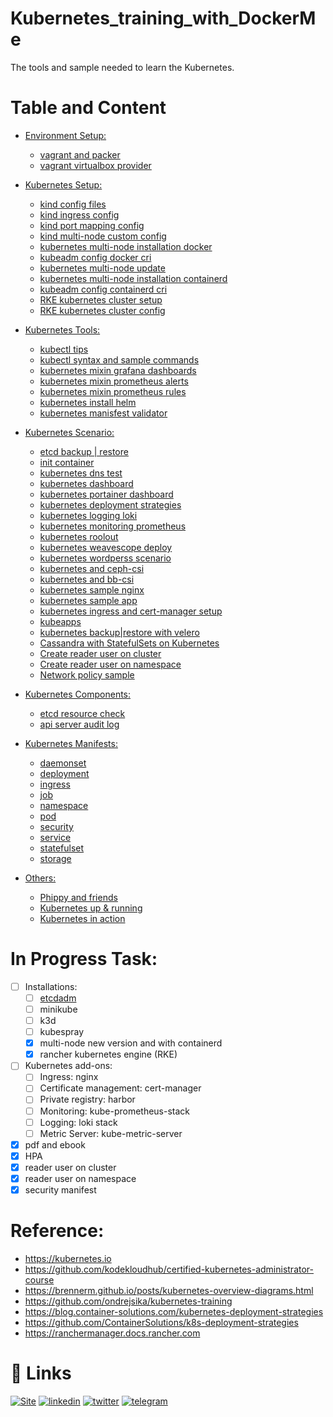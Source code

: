 # Kubernetes_training_with_DockerMe
The tools and sample needed to learn the Kubernetes.

# Table and Content

- [Environment Setup:](vagrant)
  - [vagrant and packer](vagrant/vagrant-and-packer.md)
  - [vagrant virtualbox provider](vagrant/vbox-environment)


- [Kubernetes Setup:](setup)
  - [kind config files](setup/kind/kind.md)
  - [kind ingress config](setup/kind/kind-ingress.yml)
  - [kind port mapping config](setup/kind/kind-port-mapping.yml)
  - [kind multi-node custom config](setup/kind/multinode-custom-version.yml)
  - [kubernetes multi-node installation docker](setup/kubeadm/multi-node-installation-docker.md)
  - [kubeadm config docker cri](setup/kubeadm/kubeadm-config-docker.yml)
  - [kubernetes multi-node update](setup/kubeadm/multi-node-update.md)
  - [kubernetes multi-node installation containerd](setup/kubeadm/multi-node-installation-containerd.md)
  - [kubeadm config containerd cri](setup/kubeadm/kubeadm-config-containerd.yml)
  - [RKE kubernetes cluster setup](setup/RKE/rke.md)
  - [RKE kubernetes cluster config](setup/RKE/cluster.yml)


- [Kubernetes Tools:](tools)
  - [kubectl tips](tools/kubectl-tips.md)
  - [kubectl syntax and sample commands](tools/kubectl-command-sample.md)
  - [kubernetes mixin grafana dashboards](tools/kubernetes-mixin/grafana-dashboards)
  - [kubernetes mixin prometheus alerts](tools/kubernetes-mixin/prometheus_alerts.yaml)
  - [kubernetes mixin prometheus rules](tools/kubernetes-mixin/prometheus_rules.yaml)
  - [kubernetes install helm](tools/install-helm.md)
  - [kubernetes manisfest validator](tools/manifest-validator.md)


- [Kubernetes Scenario:](scenario)
  - [etcd backup | restore](scenario/back-restore-etcd.md)
  - [init container](scenario/Init-containers-in-use.md)
  - [kubernetes dns test](scenario/kubernetes-dns-test.md)
  - [kubernetes dashboard](scenario/kubernetes-dashboard.md)
  - [kubernetes portainer dashboard](scenario/portianer-dashboards.md)
  - [kubernetes deployment strategies](scenario/deployment-strategies)
  - [kubernetes logging loki](scenario/loki.md)
  - [kubernetes monitoring prometheus](scenario/prometheus.md)
  - [kubernetes roolout](scenario/rollout-test.md)
  - [kubernetes weavescope deploy](scenario/weavescope.md)
  - [kubernetes wordperss scenario](scenario/wordpress.md)
  - [kubernetes and ceph-csi ](scenario/ceph-csi.md)
  - [kubernetes and bb-csi](scenario/block-bridge-csi.md)
  - [kubernetes sample nginx](scenario/nginx-test)
  - [kubernetes sample app](scenario/sample-app)
  - [kubernetes ingress and cert-manager setup](scenario/ingress-certmanager.md)
  - [kubeapps](scenario/kubeapps.md)
  - [kubernetes backup|restore with velero](scenario/velero.md)
  - [Cassandra with StatefulSets on Kubernetes](https://github.com/kubernetes/examples/tree/master/cassandra)
  - [Create reader user on cluster](scenario/Create-read-only-user-on-cluster.md)
  - [Create reader user on namespace](scenario/Create-read-only-user.md)
  - [Network policy sample](scenario/network-policy.md)

- [Kubernetes Components:](components)
  - [etcd resource check](components/etcd-resource-check.md)
  - [api server audit log](components/api-server-audit-log.md)

- [Kubernetes Manifests:](manifests)
  - [daemonset](manifests/daemonset)
  - [deployment](manifests/deployment)
  - [ingress](manifests/ingress)
  - [job](manifests/job)
  - [namespace](manifests/namespace)
  - [pod](manifests/pod)
  - [security](manifests/security)
  - [service](manifests/service)
  - [statefulset](manifests/statefulset)
  - [storage](manifests/storage)


- [Others:](others)
  - [Phippy and friends](others/Phippy_and_friends)
  - [Kubernetes up & running](others/eBooks/kubernetes-up-running.pdf)
  - [Kubernetes in action](others/eBooks/Kubernetes_in_Action.pdf)


# In Progress Task:
- [ ] Installations:
  - [ ] [etcdadm](https://github.com/kubernetes-sigs/etcdadm)
  - [ ] minikube
  - [ ] k3d
  - [ ] kubespray
  - [x] multi-node new version and with containerd
  - [x] rancher kubernetes engine (RKE)
- [ ] Kubernetes add-ons:
  - [ ] Ingress: nginx
  - [ ] Certificate management: cert-manager
  - [ ] Private registry: harbor
  - [ ] Monitoring: kube-prometheus-stack
  - [ ] Logging: loki stack
  - [ ] Metric Server: kube-metric-server
- [x] pdf and ebook
- [x] HPA
- [x] reader user on cluster
- [x] reader user on namespace
- [x] security manifest

# Reference:
 - https://kubernetes.io
 - https://github.com/kodekloudhub/certified-kubernetes-administrator-course
 - https://brennerm.github.io/posts/kubernetes-overview-diagrams.html
 - https://github.com/ondrejsika/kubernetes-training
 - https://blog.container-solutions.com/kubernetes-deployment-strategies
 - https://github.com/ContainerSolutions/k8s-deployment-strategies
 - https://ranchermanager.docs.rancher.com


# 🔗 Links
[![Site](https://img.shields.io/badge/Dockerme.ir-0A66C2?style=for-the-badge&logo=docker&logoColor=white)](https://dockerme.ir/)
[![linkedin](https://img.shields.io/badge/linkedin-0A66C2?style=for-the-badge&logo=linkedin&logoColor=white)](https://www.linkedin.com/in/ahmad-rafiee/)
[![twitter](https://img.shields.io/badge/twitter-1DA1F2?style=for-the-badge&logo=twitter&logoColor=white)](https://twitter.com/@rafiee1001)
[![telegram](https://img.shields.io/badge/telegram-0A66C2?style=for-the-badge&logo=telegram&logoColor=white)](https://t.me/dockerme)